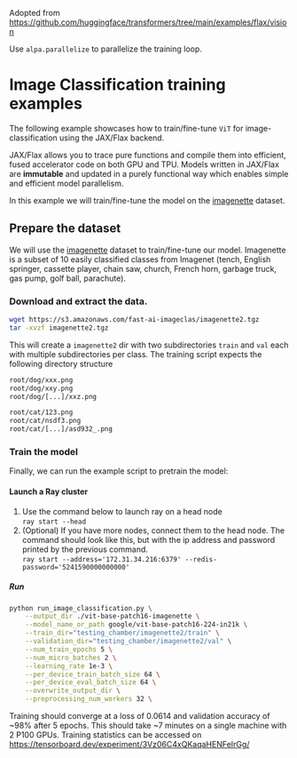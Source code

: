 <!---
Copyright 2021 The HuggingFace Team. All rights reserved.

Licensed under the Apache License, Version 2.0 (the "License");
you may not use this file except in compliance with the License.
You may obtain a copy of the License at

    http://www.apache.org/licenses/LICENSE-2.0

Unless required by applicable law or agreed to in writing, software
distributed under the License is distributed on an "AS IS" BASIS,
WITHOUT WARRANTIES OR CONDITIONS OF ANY KIND, either express or implied.
See the License for the specific language governing permissions and
limitations under the License.
-->
Adopted from https://github.com/huggingface/transformers/tree/main/examples/flax/vision

Use `alpa.parallelize` to parallelize the training loop.

# Image Classification training examples

The following example showcases how to train/fine-tune `ViT` for image-classification using the JAX/Flax backend.

JAX/Flax allows you to trace pure functions and compile them into efficient, fused accelerator code on both GPU and TPU.
Models written in JAX/Flax are **immutable** and updated in a purely functional
way which enables simple and efficient model parallelism.


In this example we will train/fine-tune the model on the [imagenette](https://github.com/fastai/imagenette) dataset.

## Prepare the dataset

We will use the [imagenette](https://github.com/fastai/imagenette) dataset to train/fine-tune our model. Imagenette is a subset of 10 easily classified classes from Imagenet (tench, English springer, cassette player, chain saw, church, French horn, garbage truck, gas pump, golf ball, parachute).


### Download and extract the data.

```bash
wget https://s3.amazonaws.com/fast-ai-imageclas/imagenette2.tgz
tar -xvzf imagenette2.tgz
```

This will create a `imagenette2` dir with two subdirectories `train` and `val` each with multiple subdirectories per class. The training script expects the following directory structure

```bash
root/dog/xxx.png
root/dog/xxy.png
root/dog/[...]/xxz.png

root/cat/123.png
root/cat/nsdf3.png
root/cat/[...]/asd932_.png
```

### Train the model

Finally, we can run the example script to pretrain the model:

#### Launch a Ray cluster
1. Use the command below to launch ray on a head node  
  ```ray start --head```
2. (Optional) If you have more nodes, connect them to the head node. The command should look like this, but with the ip address and password printed by the previous command.   
  ```ray start --address='172.31.34.216:6379' --redis-password='5241590000000000'```

##### Run
```bash
python run_image_classification.py \
    --output_dir ./vit-base-patch16-imagenette \
    --model_name_or_path google/vit-base-patch16-224-in21k \
    --train_dir="testing_chamber/imagenette2/train" \
    --validation_dir="testing_chamber/imagenette2/val" \
    --num_train_epochs 5 \
    --num_micro_batches 2 \
    --learning_rate 1e-3 \
    --per_device_train_batch_size 64 \
    --per_device_eval_batch_size 64 \
    --overwrite_output_dir \
    --preprocessing_num_workers 32 \
```
Training should converge at a loss of 0.0614 and validation accuracy of ~98% after 5 epochs. This should take ~7 minutes on a single machine with 2 P100 GPUs. Training statistics can be accessed on https://tensorboard.dev/experiment/3Vz06C4xQKaqaHENFeIrGg/